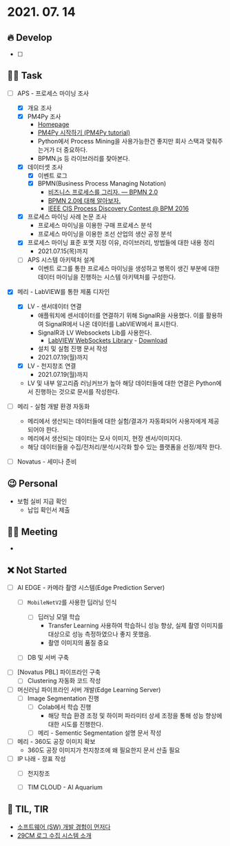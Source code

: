 # 2021. 07. 14 

## 🔥 Develop

- [ ] 



##  🏳‍🌈 Task

- [ ] APS - 프로세스 마이닝 조사
  - [x] 개요 조사
  - [x] PM4Py 조사
    * [Homepage](https://pm4py.fit.fraunhofer.de/)
    * [PM4Py 시작하기 (PM4Py tutorial)](https://process-mining.tistory.com/140)
    * Python에서 Process Mining을 사용가능한건 좋지만 회사 스택과 맞춰주는거가 더 중요하다.
    * BPMN.js 등 라이브러리를 찾아본다.
  - [x] 데이터셋 조사
    - [x] 이벤트 로그
    - [x] BPMN(Business Process Managing Notation)
      * [비즈니스 프로세스를 그리자. — BPMN 2.0](https://medium.com/@goldfing/%EB%B9%84%EC%A6%88%EB%8B%88%EC%8A%A4-%ED%94%84%EB%A1%9C%EC%84%B8%EC%8A%A4%EB%A5%BC-%EA%B7%B8%EB%A6%AC%EC%9E%90-bpmn-2-0-3730b3295dcf)
      * [BPMN 2.0에 대해 알아보자.](https://frhyme.github.io/others/BPMN/)
      * [IEEE CIS Process Discovery Contest @ BPM 2016](https://www.kaggle.com/kingsleyokoye/ieee-cis-process-discovery-contest-bpm-2016)
  - [x] 프로세스 마이닝 사례 논문 조사
    * 프로세스 마이닝을 이용한 구매 프로세스 분석
    * 프로세스 마이닝을 이용한 조선 산업의 생산 공정 분석
  - [x] 프로세스 마이닝 표준 포맷 지정 이유, 라이브러리, 방법들에 대한 내용 정리
    * 2021.07.15(목)까지
  - [ ] APS 시스템 아키텍처 설계
    * 이벤트 로그를 통한 프로세스 마이닝을 생성하고 병목이 생긴 부분에 대한 데이터 마이닝을 진행하는 시스템 아키텍처를 구성한다.
- [x] 메리 - LabVIEW를 통한 제품 디자인
  - [x] LV - 센서데이터 연결
    * 애플워치에 센서데이터를 연결하기 위해 SignalR을 사용했다. 이를 활용하여 SignalR에서 나온 데이터를 LabVIEW에서 표시한다.
    * SignalR과 LV Websockets Lib를 사용한다.
      * [LabVIEW WebSockets Library](https://forums.ni.com/t5/Example-Code/LabVIEW-WebSockets-Library/ta-p/3491490?profile.language=ko) - [Download](https://www.ni.com/ko-kr/support/downloads/tools-network/download.websockets-api.html#374385)
    * 설치 및 실험 진행 문서 작성 
    * 2021.07.19(월)까지
  - [x] LV - 천지창조 연결
    * 2021.07.19(월)까지
  - LV 및 내부 알고리즘 러닝커브가 높아 해당 데이터들에 대한 연결은 Python에서 진행하는 것으로 문서를 작성한다.

- [ ] 메리 - 실험 개발 환경 자동화
  * 메리에서 생산되는 데이터들에 대한 실험/결과가 자동화되어 사용자에게 제공되어야 한다.
  * 메리에서 생산되는 데이터는 모사 이미지, 현장 센서/이미지다. 
  * 해당 데이터들을 수집/전처리/분석/시각화 할수 있는 플랫폼을 선정/제작 한다.
- [ ] Novatus - 세미나 준비



## 😉 Personal

* 보험 실비 지급 확인
  * 납입 확인서 제출



## 🙈 Meeting

* 



## ❌ Not Started

- [ ] AI EDGE - 카메라 촬영 시스템(Edge Prediction Server)
  - [ ] `MobileNetV2`를 사용한 딥러닝 인식
    - [ ] 딥러닝 모델 학습
      - Transfer Learning 사용하여 학습하니 성능 향상, 실제 촬영 이미지를 대상으로 성능 측정하였으나 좋지 못했음.
      - 촬영 이미지의 품질 중요
  - [ ] DB 및 서버 구축


- [ ] [Novatus PBL] 파이프라인 구축
  - [ ] Clustering 자동화 코드 작성
- [ ] 머신러닝 파이프라인 서버 개발(Edge Learning Server)
  - [ ] Image Segmentation 진행
    - [ ] Colab에서 학습 진행
      * 해당 학습 환경 조정 및 하이퍼 파라미터 상세 조정을 통해 성능 향상에 대한 시도를 진행한다.
    - [ ] 메리 - Sementic Segmentation 설명 문서 작성
- [ ] 메리 - 360도 공장 이미지 확보
  * 360도 공장 이미지가 천지창조에 왜 필요한지 문서 산출 필요
- [ ] IP 나래 - 장표 작성
  - [ ] 천지창조
  - [ ] TIM CLOUD - AI Aquarium



## 📸 TIL, TIR

* [소프트웨어 (SW) 개발 경험이 먼저다](http://channy.creation.net/blog/1477)
* [29CM 로그 수집 시스템 소개](https://medium.com/29cm/29cm-%EB%A1%9C%EA%B7%B8-%EC%88%98%EC%A7%91-%EC%8B%9C%EC%8A%A4%ED%85%9C-%EC%86%8C%EA%B0%9C-e7955d7deec6)

